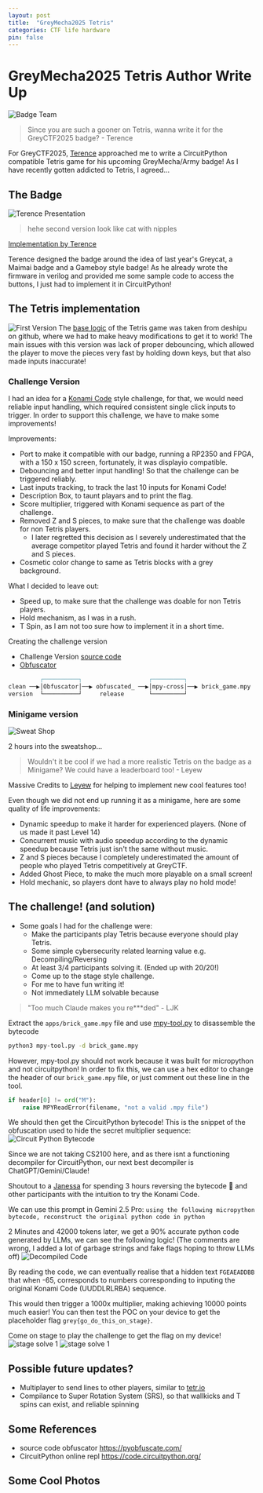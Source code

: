 ```yaml
---
layout: post
title:  "GreyMecha2025 Tetris"
categories: CTF life hardware
pin: false
---
```


# GreyMecha2025 Tetris Author Write Up
![Badge Team](../assets/images/gctfbadge/badge_team.jpg)

> Since you are such a gooner on Tetris, wanna write it for the GreyCTF2025 badge? - Terence

For GreyCTF2025, [Terence](https://github.com/hackin7) approached me to write a CircuitPython compatible Tetris game for his upcoming GreyMecha/Army badge! As I have recently gotten addicted to Tetris, I agreed...

## The Badge
![Terence Presentation](../assets/images/gctfbadge/terence_present.png)
> hehe second version look like cat with nipples

[Implementation by Terence](https://hackin7-blog.vercel.app/) 

Terence designed the badge around the idea of last year's Greycat, a Maimai badge and a Gameboy style badge! As he already wrote the firmware in verilog and provided me some sample code to access the buttons, I just  had to implement it in CircuitPython!

## The Tetris implementation
![First Version](../assets/images/gctfbadge/badge_v1.png)
The [base logic](https://github.com/deshipu/circuitpython-tetris-displayio/blob/master/tetris.py) of the Tetris game was taken from deshipu on github, where we had to make heavy modifications to get it to work! The main issues with this version was lack of proper debouncing, which allowed the player to move the pieces very fast by holding down keys, but that also made inputs inaccurate!


### Challenge Version
I had an idea for a [Konami Code](https://en.wikipedia.org/wiki/Konami_Code) style challenge, for that, we would need reliable input handling, which required consistent single click inputs to trigger. In order to support this challenge, we have to make some improvements!

Improvements:
- Port to make it compatible with our badge, running a RP2350 and FPGA, with a 150 x 150 screen, fortunately, it was displayio compatible.
- Debouncing and better input handling! So that the challenge can be triggered reliably.
- Last inputs tracking, to track the last 10 inputs for Konami Code!
- Description Box, to taunt playars and to print the flag.
- Score multiplier, triggered with Konami sequence as part of the challenge.
- Removed Z and S pieces, to make sure that the challenge was doable for non Tetris players.
	- I later regretted this decision as I severely underestimated that the average competitor played Tetris and found it harder without the Z and S pieces.
- Cosmetic color change to same as Tetris blocks with a grey background.

What I decided to leave out:
- Speed up, to make sure that the challenge was doable for non Tetris players. 
- Hold mechanism, as I was in a rush.
- T Spin, as I am not too sure how to implement it in a short time.

Creating the challenge version
- Challenge Version [source code](https://github.com/NUSGreyhats/greybadge25/tree/main/firmware/rp2350/src_chall/brick_game) 
- [Obfuscator](https://pyobfuscate.com/rename-obf)
```md
         ┌──────────┐                   ┌─────────┐    
clean ──▶│Obfuscator│──▶ obfuscated_ ──▶│mpy-cross│──▶ brick_game.mpy
version  └──────────┘     release       └─────────┘     
```

### Minigame version
![Sweat Shop](../assets/images/gctfbadge/sweatshop.png)

2 hours into the sweatshop...
> Wouldn't it be cool if we had a more realistic Tetris on the badge as a Minigame? We could have a leaderboard too! - Leyew

Massive Credits to [Leyew](https://github.com/itsme-zeix) for helping to implement new cool features too!

Even though we did not end up running it as a minigame, here are some quality of life improvements:
- Dynamic speedup to make it harder for experienced players. (None of us made it past Level 14)
- Concurrent music with audio speedup according to the dynamic speedup because Tetris just isn't the same without music.
- Z and S pieces because I completely underestimated the amount of people who played Tetris competitively at GreyCTF.
- Added Ghost Piece, to make the much more playable on a small screen!  
- Hold mechanic, so players dont have to always play no hold mode!


## The challenge! (and solution)
- Some goals I had for the challenge were:
	- Make the participants play Tetris because everyone should play Tetris.
	- Some simple cybersecurity related learning value e.g. Decompiling/Reversing
	- At least 3/4 participants solving it. (Ended up with 20/20!)
	- Come up to the stage style challenge.
	- For me to have fun writing it!
	- Not immediately LLM solvable because 
> "Too much Claude makes you re\*\*\*ded"  - LJK

Extract the `apps/brick_game.mpy` file and use [mpy-tool.py](https://github.com/micropython/micropython/blob/master/tools/mpy-tool.py) to disassemble the bytecode

```bash
python3 mpy-tool.py -d brick_game.mpy
```
However, mpy-tool.py should not work because it was built for micropython and not circuitpython! In order to fix this, we can use a hex editor to change the header of our `brick_game.mpy` file, or just comment out these line in the tool.
```python
if header[0] != ord("M"):
	raise MPYReadError(filename, "not a valid .mpy file")
```
We should then get the CircuitPython bytecode! This is the snippet of the obfuscation used to hide the secret multiplier sequence:
![Circuit Python Bytecode](../assets/images/gctfbadge/disasm_sequence.png)

Since we are not taking CS2100 here, and as there isnt a functioning decompiler for CircuitPython, our next best decompiler is ChatGPT/Gemini/Claude!

Shoutout to a [Janessa](https://github.com/12flamingoes) for spending 3 hours reversing the bytecode 🤯 and other participants with the intuition to try the Konami Code.

We can use this prompt in Gemini 2.5 Pro:
`using the following micropython bytecode, reconstruct the original python code in python`

2 Minutes and 42000 tokens later, we get a 90% accurate python code generated by LLMs, we can see the following logic! (The comments are wrong, I added a lot of garbage strings and fake flags hoping to throw LLMs off)
![Decompiled Code](../assets/images/gctfbadge/decompiled_python.png)

By reading the code, we can eventually realise that a hidden text `FGEAEADDBB` that when -65, corresponds to numbers corresponding to inputing the original Konami Code (UUDDLRLRBA) sequence. 

This would then  trigger a 1000x multiplier, making achieving 10000 points much easier! You can then test the POC on your device to get the placeholder flag `grey{go_do_this_on_stage}`. 

Come on stage to play the challenge to get the flag on my device!
![stage solve 1](../assets/images/gctfbadge/stage_solve_1_small.png)
![stage solve 1](../assets/images/gctfbadge/stage_solve_2_small.png)

## Possible future updates?
- Multiplayer to send lines to other players, similar to [tetr.io](https://tetr.io)
- Compilance to Super Rotation System (SRS), so that wallkicks and T spins can exist, and reliable spinning 

## Some References
- source code obfuscator https://pyobfuscate.com/
- CircuitPython online repl https://code.circuitpython.org/

## Some Cool Photos













